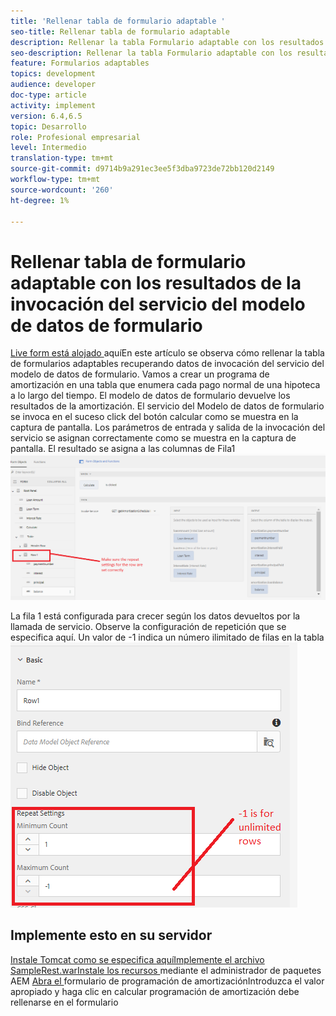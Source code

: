 ```yaml
---
title: 'Rellenar tabla de formulario adaptable '
seo-title: Rellenar tabla de formulario adaptable
description: Rellenar la tabla Formulario adaptable con los resultados de las invocaciones del servicio del Modelo de datos de formulario
seo-description: Rellenar la tabla Formulario adaptable con los resultados de las invocaciones del servicio del Modelo de datos de formulario
feature: Formularios adaptables
topics: development
audience: developer
doc-type: article
activity: implement
version: 6.4,6.5
topic: Desarrollo
role: Profesional empresarial
level: Intermedio
translation-type: tm+mt
source-git-commit: d9714b9a291ec3ee5f3dba9723de72bb120d2149
workflow-type: tm+mt
source-wordcount: '260'
ht-degree: 1%

---
```



# Rellenar tabla de formulario adaptable con los resultados de la invocación del servicio del modelo de datos de formulario

[Live form está alojado ](https://forms.enablementadobe.com/content/dam/formsanddocuments/amortization/jcr:content?wcmmode=disabled)
aquíEn este artículo se observa cómo rellenar la tabla de formularios adaptables recuperando datos de invocación del servicio del modelo de datos de formulario. Vamos a crear un programa de amortización en una tabla que enumera cada pago normal de una hipoteca a lo largo del tiempo. El modelo de datos de formulario devuelve los resultados de la amortización. El servicio del Modelo de datos de formulario se invoca en el suceso click del botón calcular como se muestra en la captura de pantalla. Los parámetros de entrada y salida de la invocación del servicio se asignan correctamente como se muestra en la captura de pantalla. El resultado se asigna a las columnas de Fila1
![click event](assets/amortization.PNG)

La fila 1 está configurada para crecer según los datos devueltos por la llamada de servicio. Observe la configuración de repetición que se especifica aquí. Un valor de -1 indica un número ilimitado de filas en la tabla
![Fila1](assets/rowconfiguration.PNG)

## Implemente esto en su servidor

[Instale Tomcat como se especifica ](/help/forms/ic-print-channel-tutorial/set-up-tomcat.md)
[aquíImplemente el ](https://forms.enablementadobe.com/content/DemoServerBundles/SampleRest.war)
[archivo SampleRest.warInstale los recursos  ](assets/amortizationschedule.zip) mediante el administrador de paquetes AEM 
[Abra el ](http://localhost:4502/content/dam/formsanddocuments/amortization/jcr:content?wcmmode=disabled)
formulario de programación de amortizaciónIntroduzca el valor apropiado y haga clic en calcular programación de amortización debe rellenarse en el formulario

